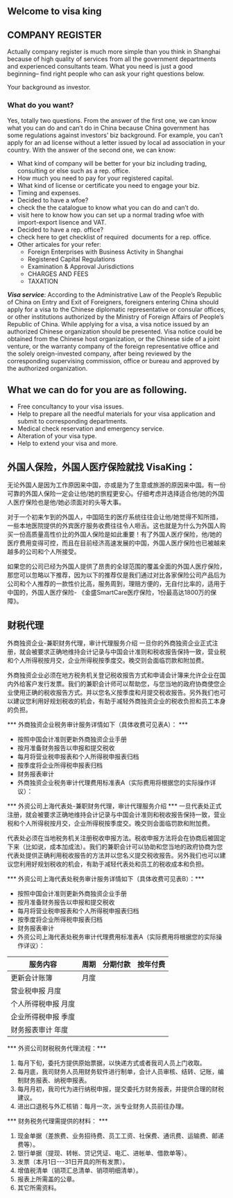 ## Welcome to visa king

## COMPANY REGISTER
Actually company register is much more simple than you think in Shanghai because of high quality of services from all the government departments and experienced consultants team. What you need is just a good beginning– find right people who can ask your right questions below.

Your background as investor.

### What do you want?
Yes, totally two questions. From the answer of the first one, we can know what you can do and can’t do in China because China government has some regulations against investors’ biz background. For example, you can’t apply for an ad license without a letter issued by local ad association in your country. With the answer of the second one, we can know:
- What kind of company will be better for your biz including trading, consulting or else such as a rep. office.
- How much you need to pay for your registered capital.
- What kind of license or certificate you need to engage your biz.
- Timing and expenses.
- Decided to have a wfoe?
- check the the catalogue to know what you can do and can’t do.
- visit here to know how you can set up a normal trading wfoe with import-export lisence and VAT.
- Decided to have a rep. office?
- check here to get checklist of required  documents for a rep. office.
- Other articales for your refer:
  - Foreign Enterprises with Business Activity in Shanghai
  - Registered Capital Regulations
  - Examination & Approval Jurisdictions
  - CHARGES AND FEES
  - TAXATION



***Visa service***: According to the Administrative Law of the People’s Republic of China on Entry and Exit of Foreigners, foreigners entering China should apply for a visa to the Chinese diplomatic representative or consular offices, or other institutions authorized by the Ministry of Foreign Affairs of People’s Republic of China.
While applying for a visa, a visa notice issued by an authorized Chinese organization should be presented. Visa notice could be obtained from the Chinese host organization, or the Chinese side of a joint venture, or the warranty company of the foreign representative office and the solely oreign-invested company, after being reviewed by the corresponding supervising commission, office or bureau and approved by the authorized organization.

## What we can do for you are as following.
- Free concultancy to your visa issues.
- Help to prepare all the needful materials for your visa application and submit to corresponding departments.
- Medical check reservation and emergency service.
- Alteration of your visa type.
- Help to extend your visa and more.



## 外国人保险，外国人医疗保险就找 VisaKing：
无论外国人是因为工作原因来中国，亦或是为了生意或旅游的原因来中国。有一份可靠的外国人保险一定会让他/她的旅程更安心。仔细考虑并选择适合他/她的外国人医疗保险也是他/她必须面对的头等大事。

对于一个初来乍到的外国人，中国陌生的医疗系统往往会让他/她觉得不知所措，一些本地医院提供的外宾医疗服务收费往往令人咂舌。这也就是为什么为外国人购买一份高质量高性价比的外国人保险是如此重要！有了外国人医疗保险，他/她的医疗费用变得可控，而且在目前经济高速发展的中国，外国人医疗保险也已被越来越多的公司和个人所接受。

如果您的公司已经为外国人提供了昂贵的全球范围的覆盖全面的外国人医疗保险，那您可以忽略以下推荐，因为以下的推荐仅是我们通过对比各家保险公司产品后为公司和个人推荐的一款性价比高，服务周到，理赔方便的，无自付比率的，适用于中国的，外国人医疗保险- 《金盛SmartCare医疗保险，1份最高达1800万的保障》。


## 财税代理
外商独资企业-兼职财务代理，审计代理服务介绍
一旦你的外商独资企业正式注册，就会被要求正确地维持会计记录与中国会计准则和税收报告保持一致，营业税和个人所得税按月交，企业所得税按季度交。晚交则会面临罚款和附加费。

外商独资企业必须在地方税务机关登记税收报告方式和申请会计簿来允许企业在国内外给客户发行发票。我们的兼职会计师可以帮助您，与您当地的政府协商使您企业使用正确的税收报告方式。并以您名义按季度和月提交税收报告。另外我们也可以建议您利用好规划税收的机会，有助于减轻外商独资企业的税收负担和员工本身的负担。

*** 外商独资企业税务审计服务详情如下（具体收费可见表A）： ***

- 按照中国会计准则更新外商独资企业手册
- 按月准备财务报告以申报和提交税收
- 每月将营业税申报表和个人所得税申报表归档
- 按季度将企业所得税申报表归档
- 财务报表审计
- 外商独资企业税务审计代理费用标准表A（实际费用将根据您的实际操作详议）：


*** 外资公司上海代表处-兼职财务代理，审计代理服务介绍 ***
一旦代表处正式注册，就会被要求正确地维持会计记录与中国会计准则和税收报告保持一致，营业税和个人所得税按月交，企业所得税按季度交。晚交则会面临罚款和附加费。

代表处必须在当地税务机关注册税收申报方法。税收申报方法将会在协商后被固定下来（比如说，成本加成法）。我们的兼职会计可以协助和您当地的政府协商为您代表处提供正确利用税收报告的方法并以您名义提交税收报告。另外我们也可以建议您利用好规划税收的机会，有助于减轻代表处和员工的税收成本和负担。

*** 外资公司上海代表处税务审计服务详情如下（具体收费可见表B）：***

- 按照中国会计准则更新外商独资企业手册
- 按月准备财务报告以申报和提交税收
- 每月将营业税申报表和个人所得税申报表归档
- 按季度将企业所得税申报表归档
- 财务报表审计
- 外资公司上海代表处税务审计代理费用标准表A（实际费用将根据您的实际操作详议）：

|服务内容|	周期|	分期付款	|按年付费|
|---|----|----|----|
|更新会计账簿	|月度	|||
|营业税申报	月度||
|个人所得税申报	月度||
|企业所得税申报	季度||
|财务报表审计	年度	||

*** 外资公司财税税务代理流程：***

1. 每月下旬，委托方提供原始票据，以快递方式或者我司人员上门收取。
1. 每月底，我司财务人员用财务软件进行制单，会计人员审核、结转、记账，编制财务报表、纳税申报表。
1. 每月月初，我司代为进行纳税申报，提交委托方财务报表，并提供合理的财税建议。
1. 进出口退税与外汇核销：每月一次，派专业财务人员前往办理。

*** 财务税务代理需提供的材料： ***
1. 现金单据（差旅费、业务招待费、员工工资、社保费、通讯费、运输费、邮递费等）。
2. 银行单据（提现、转帐、贷记凭证、电汇、进帐单、借款单等）。
3. 发票（本月1日---31日开具的所有发票）。
4. 增值税清单（销项汇总清单、销项明细清单）。
5. 报表上所需盖的公章。
6. 其它所需资料。

